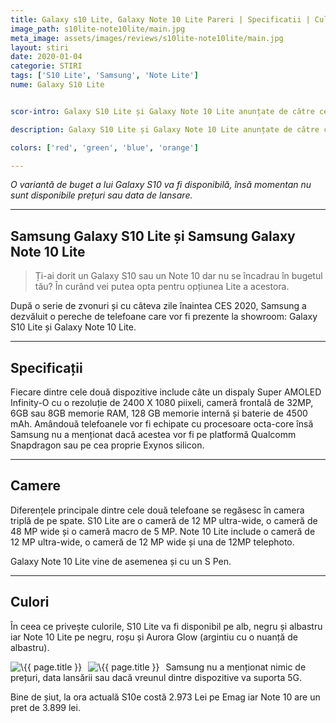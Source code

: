 ```yaml
---
title: Galaxy s10 Lite, Galaxy Note 10 Lite Pareri | Specificatii | Culori 
image_path: s10lite-note10lite/main.jpg
meta_image: assets/images/reviews/s10lite-note10lite/main.jpg
layout: stiri
date: 2020-01-04
categorie: STIRI
tags: ['S10 Lite', 'Samsung', 'Note Lite']
nume: Galaxy S10 Lite


scor-intro: Galaxy S10 Lite și Galaxy Note 10 Lite anunțate de către cei de la Samsung înaintea CES 2020.

description: Galaxy S10 Lite și Galaxy Note 10 Lite anunțate de către cei de la Samsung înaintea CES 2020.

colors: ['red', 'green', 'blue', 'orange']

---
```

_O variantă de buget a lui Galaxy S10 va fi disponibilă, însă momentan nu sunt disponibile prețuri sau data de lansare._

---
## Samsung Galaxy S10 Lite și Samsung Galaxy Note 10 Lite

> Ți-ai dorit un Galaxy S10 sau un Note 10 dar nu se încadrau în bugetul tău? În curând vei putea opta pentru opțiunea Lite a acestora.

După o serie de zvonuri și cu câteva zile înaintea CES 2020, Samsung a dezvăluit o pereche de telefoane care vor fi prezente la showroom: Galaxy S10 Lite și Galaxy Note 10 Lite.

---
## Specificații

Fiecare dintre cele două dispozitive include câte un dispaly Super AMOLED Infinity-O cu o rezoluție de 2400 X 1080 piixeli, cameră frontală de 32MP, 6GB sau 8GB memorie RAM, 128 GB memorie internă și baterie de 4500 mAh. Amândouă telefoanele vor fi echipate cu procesoare octa-core însă Samsung nu a menționat dacă acestea vor fi pe platformă Qualcomm Snapdragon sau pe cea proprie Exynos silicon.

---
## Camere

Diferențele principale dintre cele două telefoane se regăsesc în camera triplă de pe spate. S10 Lite are o cameră de 12 MP ultra-wide, o cameră de 48 MP wide și o cameră macro de 5 MP. Note 10 Lite include o cameră de 12 MP ultra-wide, o cameră de 12 MP wide și una de 12MP telephoto.

Galaxy Note 10 Lite vine de asemenea și cu un S Pen.

---
## Culori

În ceea ce privește culorile, S10 Lite va fi disponibil pe alb, negru și albastru iar  Note 10 Lite pe negru, roșu și Aurora Glow (argintiu cu o nuanță de albastru).

<img src="{{ site.url }}/assets/images/reviews/s10lite-note10lite/s10lite.jpg"
     alt="\{{ page.title }}"
     style="float: left; margin-right: 10px;" />
		 
<img src="{{ site.url }}/assets/images/reviews/s10lite-note10lite/note10lite.jpg"
     alt="\{{ page.title }}"
     style="float: left; margin-right: 10px;" />
		 
Samsung nu a menționat nimic de prețuri, data lansării sau dacă vreunul dintre dispozitive va suporta 5G. 

Bine de șiut, la ora actuală S10e costă 2.973 Lei pe Emag iar Note 10 are un pret de 3.899 lei.


